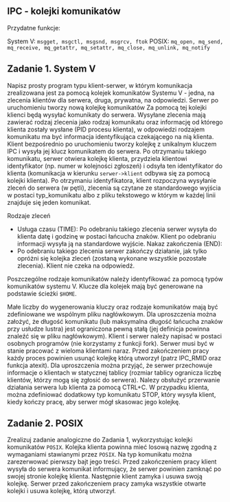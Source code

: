 ## IPC - kolejki komunikatów
Przydatne funkcje:

System V: ```msgget, msgctl, msgsnd, msgrcv, ftok```
POSIX: ```mq_open, mq_send, mq_receive, mq_getattr, mq_setattr, mq_close, mq_unlink, mq_notify```

## Zadanie 1. System V
Napisz prosty program typu klient-serwer, w którym komunikacja zrealizowana jest za pomocą kolejek komunikatów Systemu V - jedna, na zlecenia klientów dla serwera, druga, prywatna, na odpowiedzi.
Serwer po uruchomieniu tworzy nową kolejkę komunikatów Za pomocą tej kolejki klienci będą wysyłać komunikaty do serwera. 
Wysyłane zlecenia mają zawierać rodzaj zlecenia jako rodzaj komunikatu oraz informację od którego klienta zostały wysłane (PID procesu klienta), 
w odpowiedzi rodzajem komunikatu ma być informacja identyfikująca czekającego na nią klienta.
Klient bezpośrednio po uruchomieniu tworzy kolejkę z unikalnym kluczem IPC  i wysyła jej klucz komunikatem do serwera. Po otrzymaniu takiego komunikatu, 
serwer otwiera kolejkę klienta, przydziela klientowi identyfikator (np. numer w kolejności zgłoszeń) i odsyła ten identyfikator do klienta (komunikacja w kierunku 
```serwer->klient``` odbywa się za pomocą kolejki klienta). Po otrzymaniu identyfikatora, klient rozpoczyna wysyłanie zleceń do serwera (w pętli), zlecenia są czytane 
ze standardowego wyjścia w postaci typ_komunikatu albo z pliku tekstowego w którym w każdej linii znajduje się jeden komunikat.

Rodzaje zleceń
- Usługa czasu (TIME): Po odebraniu takiego zlecenia serwer wysyła do klienta datę i godzinę w postaci łańcucha znaków. Klient po odebraniu informacji wysyła ją 
na standardowe wyjście. Nakaz zakończenia (END):
- Po odebraniu takiego zlecenia serwer zakończy działanie, jak tylko opróżni się kolejka zleceń (zostaną wykonane wszystkie pozostałe zlecenia).
Klient nie czeka na odpowiedź.

Poszczególne rodzaje komunikatów należy identyfikować za pomocą typów komunikatów systemu V. Klucze dla kolejek mają być generowane na podstawie ścieżki ```$HOME```.

Małe liczby do wygenerowania kluczy oraz rodzaje komunikatów mają być zdefiniowane we wspólnym pliku nagłówkowym. Dla uproszczenia można założyć, że długość komunikatu 
(lub maksymalna długość łańcucha znaków przy usłudze lustra) jest ograniczona pewną stałą (jej definicja powinna znaleźć się w pliku nagłówkowym).
Klient i serwer należy napisać w postaci osobnych programów (nie korzystamy z funkcji fork). Serwer musi być w stanie pracować z wieloma klientami naraz. 
Przed zakończeniem pracy każdy proces powinien usunąć kolejkę którą utworzył (patrz IPC_RMID oraz funkcja atexit). Dla uproszczenia można przyjąć, że serwer 
przechowuje informacje o klientach w statycznej tablicy (rozmiar tablicy ogranicza liczbę klientów, którzy mogą się zgłosić do serwera).
Nalezy obsłużyć przerwanie działania serwera lub klienta za pomocą CTRL+C. W przypadku klienta, można zdefiniować dodatkowy typ komunikatu STOP, który wysyła 
klient, kiedy kończy pracę, aby serwer mógł skasowac jego kolejkę.

## Zadanie 2. POSIX
Zrealizuj zadanie analogiczne do Zadania 1, wykorzystując kolejki komunikatów ```POSIX```.
Kolejka klienta powinna mieć losową nazwę zgodną z wymaganiami stawianymi przez ```POSIX```. Na typ komunikatu można zarezerwować pierwszy bajt jego treści. 
Przed zakończeniem pracy klient wysyła do serwera komunikat informujący, że serwer powinien zamknąć po swojej stronie kolejkę klienta. Następnie klient zamyka i usuwa swoją kolejkę. Serwer przed zakończeniem pracy zamyka wszystkie otwarte kolejki i usuwa kolejkę, którą utworzył.
